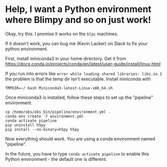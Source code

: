 # Help, I want a Python environment where Blimpy and so on just work!

Okay, try this. I promise it works on the `blpc` machines.

If it doesn't work, you can bug me (Kevin Lacker) on Slack to fix your python environment.

First, install miniconda3 in your home directory. Get it from https://docs.conda.io/projects/conda/en/latest/user-guide/install/linux.html

If you run into errors like `error while loading shared libraries: libz.so.1` the problem is that the temp dir isn't executable. Install miniconda with

```
TMPDIR=~/ bash Miniconda3-latest-Linux-x86_64.sh
```

Once miniconda3 is installed, follow these steps to set up the "pipeline" environment.

```
cp /home/obs/obs_bin/pipeline/environment.yml .
conda env create -f environment.yml
conda activate pipeline
pip uninstall h5py
pip install --no-binary=h5py h5py
```

Now everything should work. You are using a conda environment named "pipeline".

In the future, you have to type `conda activate pipeline` to enable this Python environment - the default one is different.
